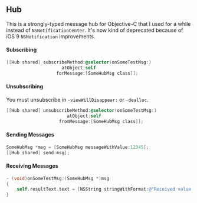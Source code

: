 ## Hub
This is a strongly-typed message hub for Objective-C that I used for a while instead of `NSNotificationCenter`. It's now kind of deprecated because of iOS 9 `NSNotification` improvements.


#### Subscribing
```objective-c
[[Hub shared] subscribeMethod:@selector(onSomeTestMsg:)
					 atObject:self
				   forMessage:[SomeHubMsg class]];
```

#### Unsubscribing
You must unsubscribe in `-viewWillDisappear:` or `-dealloc`.

```objective-c
[[Hub shared] unsubscribeMethod:@selector(onSomeTestMsg:)
					   atObject:self
					fromMessage:[SomeHubMsg class]];
```

#### Sending Messages
```objective-c
SomeHubMsg *msg = [SomeHubMsg messageWithValue:12345];
[[Hub shared] send:msg];
```

#### Receiving Messages
```objective-c
- (void)onSomeTestMsg:(SomeHubMsg *)msg
{
	self.resultText.text = [NSString stringWithFormat:@"Received value: %li", msg.value];
}
```

